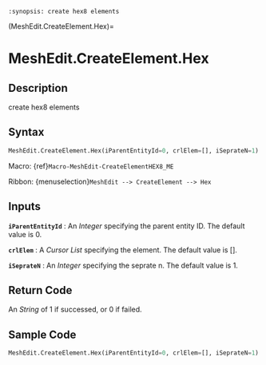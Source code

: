 ```{module} MeshEdit.CreateElement.Hex()
:synopsis: create hex8 elements
```

(MeshEdit.CreateElement.Hex)=

# MeshEdit.CreateElement.Hex

## Description

create hex8 elements

## Syntax

```python
MeshEdit.CreateElement.Hex(iParentEntityId=0, crlElem=[], iSeprateN=1)
```

Macro: {ref}`Macro-MeshEdit-CreateElementHEX8_ME`

Ribbon: {menuselection}`MeshEdit --> CreateElement --> Hex`

## Inputs

**`iParentEntityId`**
: An _Integer_ specifying the parent entity ID. The default value is 0.

**`crlElem`**
: A _Cursor List_ specifying the element. The default value is [].

**`iSeprateN`**
: An _Integer_ specifying the seprate n. The default value is 1.

## Return Code

An _String_ of 1 if successed, or 0 if failed.

## Sample Code

```python
MeshEdit.CreateElement.Hex(iParentEntityId=0, crlElem=[], iSeprateN=1)
```
